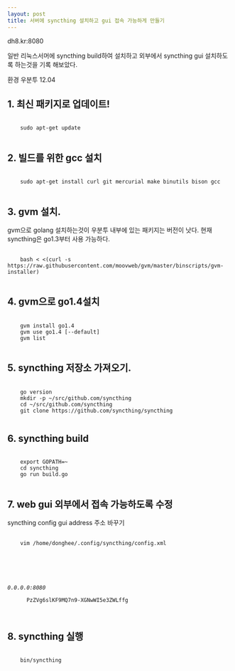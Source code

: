 ```yaml
---
layout: post
title: 서버에 syncthing 설치하고 gui 접속 가능하게 만들기 
---
```


dh8.kr:8080 

일반 리눅스서머에 syncthing build하여 설치하고 외부에서 syncthing gui 설치하도록 하는것을 기록 해보았다.

환경 우분투 12.04

## 1. 최신 패키지로 업데이트!

<pre>
  <code class="bash">
    sudo apt-get update
  </code>
</pre>

## 2. 빌드를 위한 gcc 설치

<pre>
  <code class="bash">
    sudo apt-get install curl git mercurial make binutils bison gcc
  </code>
</pre>

## 3. gvm 설치. 

gvm으로 golang 설치하는것이 우분투 내부에 있는 패키지는 버전이 낫다. 현재 syncthing은 go1.3부터 사용 가능하다.

<pre>
  <code class="bash">
    bash < <(curl -s https://raw.githubusercontent.com/moovweb/gvm/master/binscripts/gvm-installer)
  </code>
</pre>

## 4. gvm으로 go1.4설치

<pre>
  <code class="bash">
    gvm install go1.4
    gvm use go1.4 [--default]
    gvm list
  </code>
</pre>

## 5. syncthing 저장소 가져오기. 

<pre>
  <code class="bash">
    go version
    mkdir -p ~/src/github.com/syncthing
    cd ~/src/github.com/syncthing
    git clone https://github.com/syncthing/syncthing
  </code>
</pre>

## 6. syncthing build

<pre>
  <code class="bash">
    export GOPATH=~ 
    cd syncthing
    go run build.go
  </code>
</pre>

## 7. web gui 외부에서 접속 가능하도록 수정

syncthing config gui address 주소 바꾸기

<pre>
  <code class="bash">
    vim /home/donghee/.config/syncthing/config.xml 
  </code>
</pre>

<pre>
  <code class="ruby">
    <gui enabled="true" tls="false">
      <!-- <address>127.0.0.1:8080</address> -->
      <address>0.0.0.0:8080</address>
      <apikey>PzZVg6slKF9MQ7n9-XGNwWI5e3ZWLffg</apikey>
    </gui>
  </code>
</pre>

## 8. syncthing 실행

<pre>
  <code class="bash">
    bin/syncthing
  </code>
</pre>
